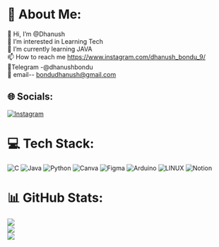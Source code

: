 # 💫 About Me:
👋 Hi, I’m @Dhanush<br>👀 I’m interested in Learning Tech<br>🌱 I’m currently learning JAVA<br>📫 How to reach me https://www.instagram.com/dhanush_bondu_9/<br>📮Telegram -@dhanushbondu<br>📩 email-- bondudhanush@gmail.com


## 🌐 Socials:
[![Instagram](https://img.shields.io/badge/Instagram-%23E4405F.svg?logo=Instagram&logoColor=white)](https://www.instagram.com/dhanush_bondu_9/) 

# 💻 Tech Stack:
![C](https://img.shields.io/badge/c-%2300599C.svg?style=for-the-badge&logo=c&logoColor=white) ![Java](https://img.shields.io/badge/java-%23ED8B00.svg?style=for-the-badge&logo=java&logoColor=white) ![Python](https://img.shields.io/badge/python-3670A0?style=for-the-badge&logo=python&logoColor=ffdd54) ![Canva](https://img.shields.io/badge/Canva-%2300C4CC.svg?style=for-the-badge&logo=Canva&logoColor=white) 	![Figma](https://img.shields.io/badge/figma-%23F24E1E.svg?style=for-the-badge&logo=figma&logoColor=white) ![Arduino](https://img.shields.io/badge/-Arduino-00979D?style=for-the-badge&logo=Arduino&logoColor=white) ![LINUX](https://img.shields.io/badge/Linux-FCC624?style=for-the-badge&logo=linux&logoColor=black) ![Notion](https://img.shields.io/badge/Notion-%23000000.svg?style=for-the-badge&logo=notion&logoColor=white)
# 📊 GitHub Stats:
![](https://github-readme-stats.vercel.app/api?username=dhanushbondu&theme=dark&hide_border=false&include_all_commits=true&count_private=true)<br/>
![](https://github-readme-streak-stats.herokuapp.com/?user=dhanushbondu&theme=dark&hide_border=false)<br/>
![](https://github-readme-stats.vercel.app/api/top-langs/?username=dhanushbondu&theme=dark&hide_border=false&include_all_commits=true&count_private=true&layout=compact)

